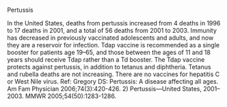 Pertussis

In the United States, deaths from pertussis increased from 4 deaths in 1996 to 17 deaths in 2001, and a total of 56 deaths from 2001 to 2003. Immunity has decreased in previously vaccinated adolescents and adults, and now they are a reservoir for infection. Tdap vaccine is recommended as a single booster for patients age 19–65, and those between the ages of 11 and 18 years should receive Tdap rather than a Td booster. The Tdap vaccine protects against pertussis, in addition to tetanus and diphtheria. Tetanus and rubella deaths are not increasing. There are no vaccines for hepatitis C or West Nile virus.
Ref: Gregory DS: Pertussis: A disease affecting all ages. Am Fam Physician 2006;74(3):420-426. 2) Pertussis—United States, 2001–2003. MMWR 2005;54(50):1283-1286.